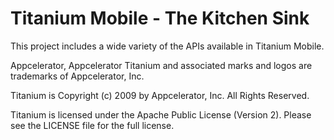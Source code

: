 # Titanium Mobile - The Kitchen Sink

This project includes a wide variety of the APIs available in Titanium Mobile.

Appcelerator, Appcelerator Titanium and associated marks and logos are 
trademarks of Appcelerator, Inc. 

Titanium is Copyright (c) 2009 by Appcelerator, Inc. All Rights Reserved.

Titanium is licensed under the Apache Public License (Version 2). Please
see the LICENSE file for the full license.